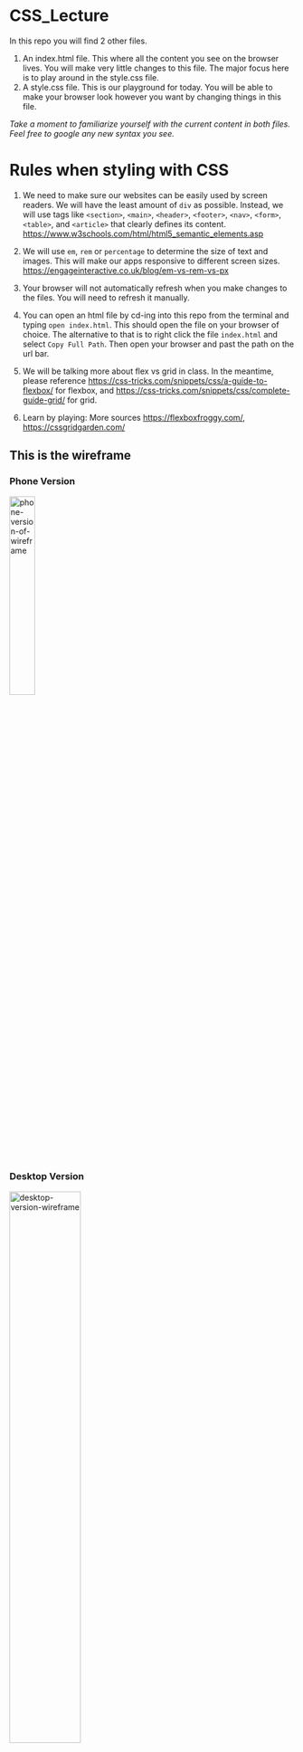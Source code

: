 # CSS_Lecture

In this repo you will find 2 other files.
1. An index.html file. This where all the content you see on the browser lives. You will make very little changes to this file. The major focus here is to play around in the style.css file.
2. A style.css file. This is our playground for today. You will be able to make your browser look however you want by changing things in this file.

_Take a moment to familiarize yourself with the current content in both files. Feel free to google any new syntax you see._

# Rules when styling with CSS

1. We need to make sure our websites can be easily used by screen readers. We will have the least amount of `div` as possible. Instead, we will use tags like `<section>`, `<main>`, `<header>`, `<footer>`, `<nav>`, `<form>`, `<table>`, and `<article>` that clearly defines its content.
https://www.w3schools.com/html/html5_semantic_elements.asp

2. We will use `em`,  `rem` or `percentage` to determine the size of text and images. This will make our apps responsive to different screen sizes.
https://engageinteractive.co.uk/blog/em-vs-rem-vs-px

3. Your browser will not automatically refresh when you make changes to the files. You will need to refresh it manually.

4. You can open an html file by cd-ing into this repo from the terminal and typing `open index.html`. This should open the file on your browser of choice.
The alternative to that is to right click the file `index.html` and select `Copy Full Path`. Then open your browser and past the path on the url bar.

5. We will be talking more about flex vs grid in class. In the meantime, please reference https://css-tricks.com/snippets/css/a-guide-to-flexbox/ for flexbox, and https://css-tricks.com/snippets/css/complete-guide-grid/ for grid.

6. Learn by playing: More sources https://flexboxfroggy.com/, https://cssgridgarden.com/

## This is the wireframe

### Phone Version
<img src='https://i.imgur.com/WgcCYPc.png' alt='phone-version-of-wireframe' width='30%'>

### Desktop Version
<img src='https://i.imgur.com/sLcnoGI.png' alt='desktop-version-wireframe' width='50%'>
